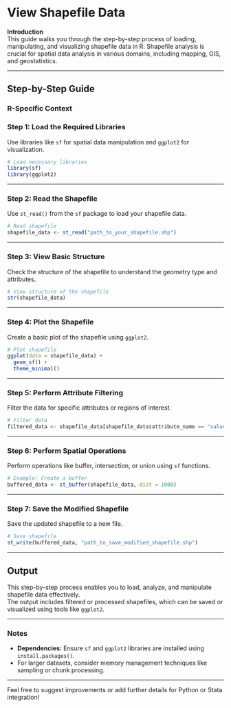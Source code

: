 
# View Shapefile Data
**Introduction**  
This guide walks you through the step-by-step process of loading, manipulating, and visualizing shapefile data in R. Shapefile analysis is crucial for spatial data analysis in various domains, including mapping, GIS, and geostatistics.

---

## Step-by-Step Guide

### R-Specific Context

### Step 1: Load the Required Libraries  
Use libraries like `sf` for spatial data manipulation and `ggplot2` for visualization.

```r
# Load necessary libraries
library(sf)
library(ggplot2)
```

---

### Step 2: Read the Shapefile  
Use `st_read()` from the `sf` package to load your shapefile data.

```r
# Read shapefile
shapefile_data <- st_read("path_to_your_shapefile.shp")
```

---

### Step 3: View Basic Structure  
Check the structure of the shapefile to understand the geometry type and attributes.

```r
# View structure of the shapefile
str(shapefile_data)
```

---

### Step 4: Plot the Shapefile  
Create a basic plot of the shapefile using `ggplot2`.

```r
# Plot shapefile
ggplot(data = shapefile_data) +
  geom_sf() +
  theme_minimal()
```

---

### Step 5: Perform Attribute Filtering  
Filter the data for specific attributes or regions of interest.

```r
# Filter data
filtered_data <- shapefile_data[shapefile_data$attribute_name == "value", ]
```

---

### Step 6: Perform Spatial Operations  
Perform operations like buffer, intersection, or union using `sf` functions.

```r
# Example: Create a buffer
buffered_data <- st_buffer(shapefile_data, dist = 1000)
```

---

### Step 7: Save the Modified Shapefile  
Save the updated shapefile to a new file.

```r
# Save shapefile
st_write(buffered_data, "path_to_save_modified_shapefile.shp")
```

---

## Output
This step-by-step process enables you to load, analyze, and manipulate shapefile data effectively.  
The output includes filtered or processed shapefiles, which can be saved or visualized using tools like `ggplot2`.

---

### Notes
- **Dependencies:** Ensure `sf` and `ggplot2` libraries are installed using `install.packages()`.  
- For larger datasets, consider memory management techniques like sampling or chunk processing.

---

Feel free to suggest improvements or add further details for Python or Stata integration!
